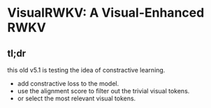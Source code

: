 # VisualRWKV: A Visual-Enhanced RWKV

## tl;dr
this old v5.1 is testing the idea of constractive learning.
- add constractive loss to the model.
- use the alignment score to filter out the trivial visual tokens.
- or select the most relevant visual tokens.